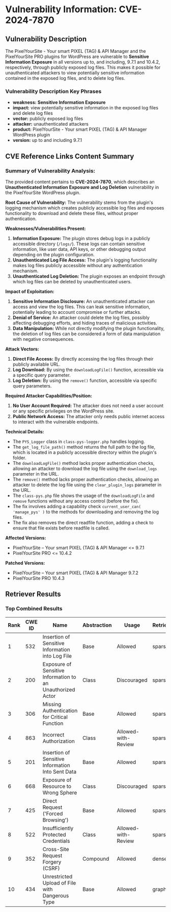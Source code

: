 # Vulnerability Information: CVE-2024-7870

## Vulnerability Description
The PixelYourSite - Your smart PIXEL (TAG) & API Manager and the PixelYourSite PRO plugins for WordPress are vulnerable to **Sensitive Information Exposure** in all versions up to, and including, 9.7.1 and 10.4.2, respectively, through publicly exposed log files. This makes it possible for unauthenticated attackers to view potentially sensitive information contained in the exposed log files, and to delete log files.

### Vulnerability Description Key Phrases
- **weakness:** **Sensitive Information Exposure**
- **impact:** view potentially sensitive information in the exposed log files and delete log files
- **vector:** publicly exposed log files
- **attacker:** unauthenticated attackers
- **product:** PixelYourSite - Your smart PIXEL (TAG) & API Manager WordPress plugin
- **version:** up to and including 9.7.1

## CVE Reference Links Content Summary
### Summary of Vulnerability Analysis:

The provided content pertains to **CVE-2024-7870**, which describes an **Unauthenticated Information Exposure and Log Deletion** vulnerability in the PixelYourSite WordPress plugin.

**Root Cause of Vulnerability:**
The vulnerability stems from the plugin's logging mechanism which creates publicly accessible log files and exposes functionality to download and delete these files, without proper authentication.

**Weaknesses/Vulnerabilities Present:**

1.  **Information Exposure:**  The plugin stores debug logs in a publicly accessible directory (`/logs/`). These logs can contain sensitive information, like user data, API keys, or other debugging output depending on the plugin configuration.
2.  **Unauthenticated Log File Access:** The plugin's logging functionality makes log files publicly accessible without any authentication mechanism.
3.  **Unauthenticated Log Deletion:** The plugin exposes an endpoint through which log files can be deleted by unauthenticated users.

**Impact of Exploitation:**

1.  **Sensitive Information Disclosure:** An unauthenticated attacker can access and view the log files. This can leak sensitive information, potentially leading to account compromise or further attacks.
2.  **Denial of Service:** An attacker could delete the log files, possibly affecting debugging efforts, and hiding traces of malicious activities.
3.  **Data Manipulation:** While not directly modifying the plugin functionality, the deletion of log files can be considered a form of data manipulation with negative consequences.

**Attack Vectors:**

1.  **Direct File Access:** By directly accessing the log files through their publicly available URL.
2.  **Log Download:**  By using the `downloadLogFile()` function, accessible via a specific query parameter.
3.  **Log Deletion:** By using the `remove()` function, accessible via specific query parameters.

**Required Attacker Capabilities/Position:**

1.  **No User Account Required:** The attacker does not need a user account or any specific privileges on the WordPress site.
2.  **Public Network Access:** The attacker only needs public internet access to interact with the vulnerable endpoints.

**Technical Details:**

*   The `PYS_Logger` class in `class-pys-logger.php` handles logging.
*   The `get_log_file_path()` method returns the full path to the log file, which is located in a publicly accessible directory within the plugin's folder.
*   The `downloadLogFile()` method lacks proper authentication checks, allowing an attacker to download the log file using the `download_logs` parameter in the URL.
*   The `remove()` method lacks proper authentication checks, allowing an attacker to delete the log file using the `clear_plugin_logs` parameter in the URL.
*   The `class-pys.php` file shows the usage of the `downloadLogFile` and `remove` functions without any access control (before the fix).
*   The fix involves adding a capability check `current_user_can( 'manage_pys' )` to the methods for downloading and removing the log files.
*   The fix also removes the direct readfile function, adding a check to ensure that file exists before readfile is called.

**Affected Versions:**

*   PixelYourSite – Your smart PIXEL (TAG) & API Manager <= 9.7.1
*   PixelYourSite PRO <= 10.4.2

**Patched Versions:**

*   PixelYourSite – Your smart PIXEL (TAG) & API Manager 9.7.2
*   PixelYourSite PRO 10.4.3

## Retriever Results

### Top Combined Results

| Rank | CWE ID | Name | Abstraction | Usage  | Retrievers | Individual Scores |
|------|--------|------|-------------|-------|------------|-------------------|
| 1 | 532 | Insertion of Sensitive Information into Log File | Base | Allowed | sparse | 0.380 |
| 2 | 200 | Exposure of Sensitive Information to an Unauthorized Actor | Class | Discouraged | sparse | 0.379 |
| 3 | 306 | Missing Authentication for Critical Function | Base | Allowed | sparse | 0.350 |
| 4 | 863 | Incorrect Authorization | Class | Allowed-with-Review | sparse | 0.344 |
| 5 | 201 | Insertion of Sensitive Information Into Sent Data | Base | Allowed | sparse | 0.337 |
| 6 | 668 | Exposure of Resource to Wrong Sphere | Class | Discouraged | sparse | 0.336 |
| 7 | 425 | Direct Request ('Forced Browsing') | Base | Allowed | sparse | 0.334 |
| 8 | 522 | Insufficiently Protected Credentials | Class | Allowed-with-Review | sparse | 0.333 |
| 9 | 352 | Cross-Site Request Forgery (CSRF) | Compound | Allowed | dense | 0.582 |
| 10 | 434 | Unrestricted Upload of File with Dangerous Type | Base | Allowed | graph | 0.002 |

